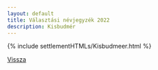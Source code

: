 ```yaml
---
layout: default
title: Választási névjegyzék 2022
description: Kisbudmér
---
```


{% include settlementHTMLs/Kisbudmeer.html %}

[Vissza](./)